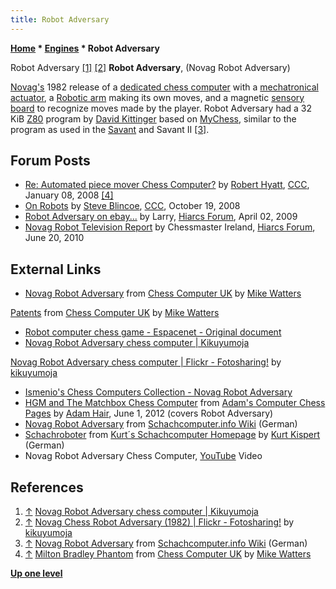```yaml
---
title: Robot Adversary
---
```

**[Home](Home "Home") \* [Engines](Engines "Engines") \* Robot Adversary**



 [](http://kikuyumoja.com/2011/10/23/novag-robot-adversary-chess-computer/) Robot Adversary <a id="cite-note-1" href="#cite-ref-1">[1]</a> <a id="cite-note-2" href="#cite-ref-2">[2]</a> 
**Robot Adversary**, (Novag Robot Adversary)  

[Novag's](Novag "Novag") 1982 release of a [dedicated chess computer](Dedicated_Chess_Computers "Dedicated Chess Computers") with a [mechatronical](Electro-Mechanical "Electro-Mechanical") [actuator](https://en.wikipedia.org/wiki/Actuator), a [Robotic arm](https://en.wikipedia.org/wiki/Robotic_arm) making its own moves, and a magnetic [sensory board](Sensory_Board "Sensory Board") to recognize moves made by the player. Robot Adversary had a 32 KiB [Z80](Z80 "Z80") program by [David Kittinger](David_Kittinger "David Kittinger") based on [MyChess](MyChess "MyChess"), similar to the program as used in the [Savant](Savant "Savant") and Savant II <a id="cite-note-3" href="#cite-ref-3">[3]</a>. 



## Forum Posts


* [Re: Automated piece mover Chess Computer?](http://www.talkchess.com/forum/viewtopic.php?topic_view=threads&p=167047&t=18770) by [Robert Hyatt](Robert_Hyatt "Robert Hyatt"), [CCC](CCC "CCC"), January 08, 2008 <a id="cite-note-4" href="#cite-ref-4">[4]</a>
* [On Robots](http://www.talkchess.com/forum/viewtopic.php?t=24477) by [Steve Blincoe](Steve_Blincoe "Steve Blincoe"), [CCC](CCC "CCC"), October 19, 2008
* [Robot Adversary on ebay...](http://www.hiarcs.net/forums/viewtopic.php?t=2288) by Larry, [Hiarcs Forum](Computer_Chess_Forums "Computer Chess Forums"), April 02, 2009
* [Novag Robot Television Report](http://www.hiarcs.net/forums/viewtopic.php?p=46880) by Chessmaster Ireland, [Hiarcs Forum](Computer_Chess_Forums "Computer Chess Forums"), June 20, 2010


## External Links


* [Novag Robot Adversary](http://www.chesscomputeruk.com/html/novag_robot_adversary.html) from [Chess Computer UK](http://www.chesscomputeruk.com/index.html) by [Mike Watters](Mike_Watters "Mike Watters")


 [Patents](http://www.chesscomputeruk.com/html/patents.html) from [Chess Computer UK](http://www.chesscomputeruk.com/index.html) by [Mike Watters](Mike_Watters "Mike Watters")
* [Robot computer chess game - Espacenet - Original document](http://worldwide.espacenet.com/publicationDetails/originalDocument?locale=en_EP&KC=A&date=19830816&NR=4398720A&DB=&CC=US&FT=D)
* [Novag Robot Adversary chess computer | Kikuyumoja](http://kikuyumoja.com/2011/10/23/novag-robot-adversary-chess-computer/)


 [Novag Robot Adversary chess computer | Flickr - Fotosharing!](http://www.flickr.com/photos/kikus/6272868689/) by [kikuyumoja](http://www.flickr.com/photos/kikus/)
* [Ismenio's Chess Computers Collection - Novag Robot Adversary](http://www.ismenio.com/chess_collection.html#NOVAG_ROBOT_ADVERSARY)
* [HGM and The Matchbox Chess Computer](http://adamsccpages.blogspot.com/2012/06/hgm-and-matchbox-chess-computer.html) from [Adam's Computer Chess Pages](http://adamsccpages.blogspot.com/) by [Adam Hair](Adam_Hair "Adam Hair"), June 1, 2012 (covers Robot Adversary)
* [Novag Robot Adversary](http://www.schach-computer.info/wiki/index.php/Novag_Robot_Adversary) from [Schachcomputer.info Wiki](http://www.schach-computer.info/wiki/index.php/Hauptseite_En) (German)
* [Schachroboter](http://www.schachcomputer.at/schachroboter.htm) from [Kurt´s Schachcomputer Homepage](http://www.schachcomputer.at/) by [Kurt Kispert](Kurt_Kispert "Kurt Kispert") (German)
* Novag Robot Adversary Chess Computer, [YouTube](https://en.wikipedia.org/wiki/YouTube) Video


 
## References


1. <a id="cite-ref-1" href="#cite-note-1">↑</a> [Novag Robot Adversary chess computer | Kikuyumoja](http://kikuyumoja.com/2011/10/23/novag-robot-adversary-chess-computer/)
2. <a id="cite-ref-2" href="#cite-note-2">↑</a> [Novag Chess Robot Adversary (1982) | Flickr - Fotosharing!](http://www.flickr.com/photos/kikus/6272683530/in/photostream/) by [kikuyumoja](http://www.flickr.com/photos/kikus/)
3. <a id="cite-ref-3" href="#cite-note-3">↑</a> [Novag Robot Adversary](http://www.schach-computer.info/wiki/index.php/Novag_Robot_Adversary) from [Schachcomputer.info Wiki](http://www.schach-computer.info/wiki/index.php/Hauptseite_En) (German)
4. <a id="cite-ref-4" href="#cite-note-4">↑</a> [Milton Bradley Phantom](http://www.chesscomputeruk.com/html/milton_bradley_phantom.html) from [Chess Computer UK](http://www.chesscomputeruk.com/index.html) by [Mike Watters](Mike_Watters "Mike Watters")

**[Up one level](Engines "Engines")**







 
